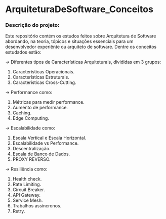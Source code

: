 # ArquiteturaDeSoftware_Conceitos

### Descrição do projeto:  

Este repositório contém os estudos feitos sobre Arquitetura de Software abordando, na teoria, tópicos e situações 
essenciais para um desenvolvedor experiênte ou arquiteto de software. Dentre os conceitos estudados estão:    

-> Diferentes tipos de Características Arquiteturais, divididas em 3 grupos:   
1. Características Operacionais.   
2. Características Estruturais.   
3. Características Cross-Cutting.  

-> Performance como:   
1. Métricas para medir performance.  
2. Aumento de performance.  
3. Caching.    
4. Edge Computing.   

-> Escalabilidade como:  
1. Escala Vertical e Escala Horizontal.  
2. Escalabilidade vs Performance.  
3. Descentralização.  
4. Escala de Banco de Dados.  
5. PROXY REVERSO.    

-> Resiliência como:   
1. Health check.  
2. Rate Limiting.  
3. Circuit Breaker.   
4. API Gateway.   
5. Service Mesh.   
6. Trabalhos assíncronos.  
7. Retry.   
